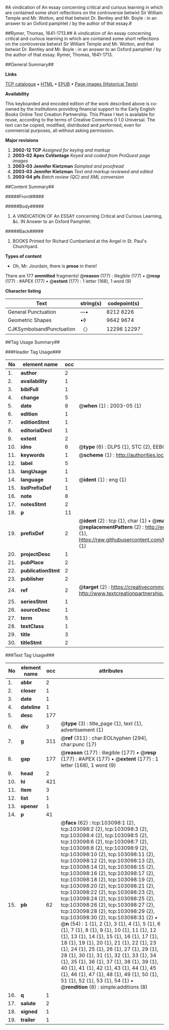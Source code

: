#A vindication of An essay concerning critical and curious learning in which are contained some short reflections on the controversie betwixt Sir William Temple and Mr. Wotton, and that betwixt Dr. Bentley and Mr. Boyle : in an answer to an Oxford pamphlet / by the author of that essay.#

##Rymer, Thomas, 1641-1713.##
A vindication of An essay concerning critical and curious learning in which are contained some short reflections on the controversie betwixt Sir William Temple and Mr. Wotton, and that betwixt Dr. Bentley and Mr. Boyle : in an answer to an Oxford pamphlet / by the author of that essay.
Rymer, Thomas, 1641-1713.

##General Summary##

**Links**

[TCP catalogue](http://www.ota.ox.ac.uk/tcp/)  • 
[HTML](http://tei.it.ox.ac.uk/tcp/Texts-HTML/free/A58/A58027.html)  • 
[EPUB](http://tei.it.ox.ac.uk/tcp/Texts-EPUB/free/A58/A58027.epub) • 
[Page images (Historical Texts)](https://data.historicaltexts.jisc.ac.uk/view?pubId=eebo-15043405e&pageId=eebo-15043405e-103098-1)

**Availability**

This keyboarded and encoded edition of the
	       work described above is co-owned by the institutions
	       providing financial support to the Early English Books
	       Online Text Creation Partnership. This Phase I text is
	       available for reuse, according to the terms of Creative
	       Commons 0 1.0 Universal. The text can be copied,
	       modified, distributed and performed, even for
	       commercial purposes, all without asking permission.

**Major revisions**

1. __2002-12__ __TCP__ *Assigned for keying and markup*
1. __2003-02__ __Apex CoVantage__ *Keyed and coded from ProQuest page images*
1. __2003-03__ __Jennifer Kietzman__ *Sampled and proofread*
1. __2003-03__ __Jennifer Kietzman__ *Text and markup reviewed and edited*
1. __2003-04__ __pfs__ *Batch review (QC) and XML conversion*

##Content Summary##

#####Front#####

#####Body#####

1. A VINDICATION OF An ESSAY concerning Critical and Curious Learning, &c.
IN Answer to an Oxford Pamphlet.

#####Back#####

1. BOOKS Printed for Richard Cumberland at the Angel in St. Paul's Churchyard.

**Types of content**

  * Oh, Mr. Jourdain, there is **prose** in there!

There are 177 **ommitted** fragments! 
 @__reason__ (177) : illegible (177)  •  @__resp__ (177) : #APEX (177)  •  @__extent__ (177) : 1 letter (168), 1 word (9)

**Character listing**


|Text|string(s)|codepoint(s)|
|---|---|---|
|General Punctuation|—•|8212 8226|
|Geometric Shapes|▪◊|9642 9674|
|CJKSymbolsandPunctuation|〈〉|12296 12297|

##Tag Usage Summary##

###Header Tag Usage###

|No|element name|occ|attributes|
|---|---|---|---|
|1.|__author__|2||
|2.|__availability__|1||
|3.|__biblFull__|1||
|4.|__change__|5||
|5.|__date__|8| @__when__ (1) : 2003-05 (1)|
|6.|__edition__|1||
|7.|__editionStmt__|1||
|8.|__editorialDecl__|1||
|9.|__extent__|2||
|10.|__idno__|6| @__type__ (6) : DLPS (1), STC (2), EEBO-CITATION (1), OCLC (1), VID (1)|
|11.|__keywords__|1| @__scheme__ (1) : http://authorities.loc.gov/ (1)|
|12.|__label__|5||
|13.|__langUsage__|1||
|14.|__language__|1| @__ident__ (1) : eng (1)|
|15.|__listPrefixDef__|1||
|16.|__note__|8||
|17.|__notesStmt__|2||
|18.|__p__|11||
|19.|__prefixDef__|2| @__ident__ (2) : tcp (1), char (1)  •  @__matchPattern__ (2) : ([0-9\-]+):([0-9IVX]+) (1), (.+) (1)  •  @__replacementPattern__ (2) : http://eebo.chadwyck.com/downloadtiff?vid=$1&page=$2 (1), https://raw.githubusercontent.com/textcreationpartnership/Texts/master/tcpchars.xml#$1 (1)|
|20.|__projectDesc__|1||
|21.|__pubPlace__|2||
|22.|__publicationStmt__|2||
|23.|__publisher__|2||
|24.|__ref__|2| @__target__ (2) : https://creativecommons.org/publicdomain/zero/1.0/ (1), http://www.textcreationpartnership.org/docs/. (1)|
|25.|__seriesStmt__|1||
|26.|__sourceDesc__|1||
|27.|__term__|5||
|28.|__textClass__|1||
|29.|__title__|3||
|30.|__titleStmt__|2||


###Text Tag Usage###

|No|element name|occ|attributes|
|---|---|---|---|
|1.|__abbr__|2||
|2.|__closer__|1||
|3.|__date__|1||
|4.|__dateline__|1||
|5.|__desc__|177||
|6.|__div__|3| @__type__ (3) : title_page (1), text (1), advertisement (1)|
|7.|__g__|311| @__ref__ (311) : char:EOLhyphen (294), char:punc (17)|
|8.|__gap__|177| @__reason__ (177) : illegible (177)  •  @__resp__ (177) : #APEX (177)  •  @__extent__ (177) : 1 letter (168), 1 word (9)|
|9.|__head__|2||
|10.|__hi__|421||
|11.|__item__|3||
|12.|__list__|1||
|13.|__opener__|1||
|14.|__p__|41||
|15.|__pb__|62| @__facs__ (62) : tcp:103098:1 (2), tcp:103098:2 (2), tcp:103098:3 (2), tcp:103098:4 (2), tcp:103098:5 (2), tcp:103098:6 (2), tcp:103098:7 (2), tcp:103098:8 (2), tcp:103098:9 (2), tcp:103098:10 (2), tcp:103098:11 (2), tcp:103098:12 (2), tcp:103098:13 (2), tcp:103098:14 (2), tcp:103098:15 (2), tcp:103098:16 (2), tcp:103098:17 (2), tcp:103098:18 (2), tcp:103098:19 (2), tcp:103098:20 (2), tcp:103098:21 (2), tcp:103098:22 (2), tcp:103098:23 (2), tcp:103098:24 (2), tcp:103098:25 (2), tcp:103098:26 (2), tcp:103098:27 (2), tcp:103098:28 (2), tcp:103098:29 (2), tcp:103098:30 (2), tcp:103098:31 (2)  •  @__n__ (54) : 1 (1), 2 (1), 3 (1), 4 (1), 5 (1), 6 (1), 7 (1), 8 (1), 9 (1), 10 (1), 11 (1), 12 (1), 13 (1), 14 (1), 15 (1), 16 (1), 17 (1), 18 (1), 19 (1), 20 (1), 21 (1), 22 (1), 23 (1), 24 (1), 25 (1), 26 (1), 27 (1), 29 (1), 28 (1), 30 (1), 31 (1), 32 (1), 33 (1), 34 (1), 35 (1), 36 (1), 37 (1), 38 (1), 39 (1), 40 (1), 41 (1), 42 (1), 43 (1), 44 (1), 45 (1), 46 (1), 47 (1), 48 (1), 49 (1), 50 (1), 51 (1), 52 (1), 53 (1), 54 (1)  •  @__rendition__ (8) : simple:additions (8)|
|16.|__q__|1||
|17.|__salute__|2||
|18.|__signed__|1||
|19.|__trailer__|1||
